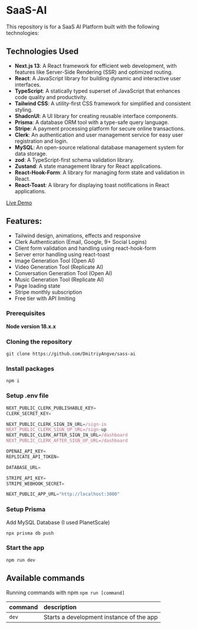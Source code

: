 # SaaS-AI

This repository is for a SaaS AI Platform built with the following technologies:

## Technologies Used

- **Next.js 13**: A React framework for efficient web development, with features like Server-Side Rendering (SSR) and optimized routing.
- **React**: A JavaScript library for building dynamic and interactive user interfaces.
- **TypeScript**: A statically typed superset of JavaScript that enhances code quality and productivity.
- **Tailwind CSS**: A utility-first CSS framework for simplified and consistent styling.
- **ShadcnUI**: A UI library for creating reusable interface components.
- **Prisma**: A database ORM tool with a type-safe query language.
- **Stripe**: A payment processing platform for secure online transactions.
- **Clerk**: An authentication and user management service for easy user registration and login.
- **MySQL**: An open-source relational database management system for data storage.
- **zod**: A TypeScript-first schema validation library.
- **Zustand**: A state management library for React applications.
- **React-Hook-Form**: A library for managing form state and validation in React.
- **React-Toast**: A library for displaying toast notifications in React applications.

[Live Demo](https://sass-ai-xi.vercel.app/)

## Features:

- Tailwind design, animations, effects and responsive
- Clerk Authentication (Email, Google, 9+ Social Logins)
- Client form validation and handling using react-hook-form
- Server error handling using react-toast
- Image Generation Tool (Open AI)
- Video Generation Tool (Replicate AI)
- Conversation Generation Tool (Open AI)
- Music Generation Tool (Replicate AI)
- Page loading state
- Stripe monthly subscription
- Free tier with API limiting

### Prerequisites

**Node version 18.x.x**

### Cloning the repository

```shell
git clone https://github.com/DmitriyAngve/sass-ai
```

### Install packages

```shell
npm i
```

### Setup .env file

```js
NEXT_PUBLIC_CLERK_PUBLISHABLE_KEY=
CLERK_SECRET_KEY=

NEXT_PUBLIC_CLERK_SIGN_IN_URL=/sign-in
NEXT_PUBLIC_CLERK_SIGN_UP_URL=/sign-up
NEXT_PUBLIC_CLERK_AFTER_SIGN_IN_URL=/dashboard
NEXT_PUBLIC_CLERK_AFTER_SIGN_UP_URL=/dashboard

OPENAI_API_KEY=
REPLICATE_API_TOKEN=

DATABASE_URL=

STRIPE_API_KEY=
STRIPE_WEBHOOK_SECRET=

NEXT_PUBLIC_APP_URL="http://localhost:3000"
```

### Setup Prisma

Add MySQL Database (I used PlanetScale)

```shell
npx prisma db push
```

### Start the app

```shell
npm run dev
```

## Available commands

Running commands with npm `npm run [command]`

| command         | description                              |
| :-------------- | :--------------------------------------- |
| `dev`           | Starts a development instance of the app |
